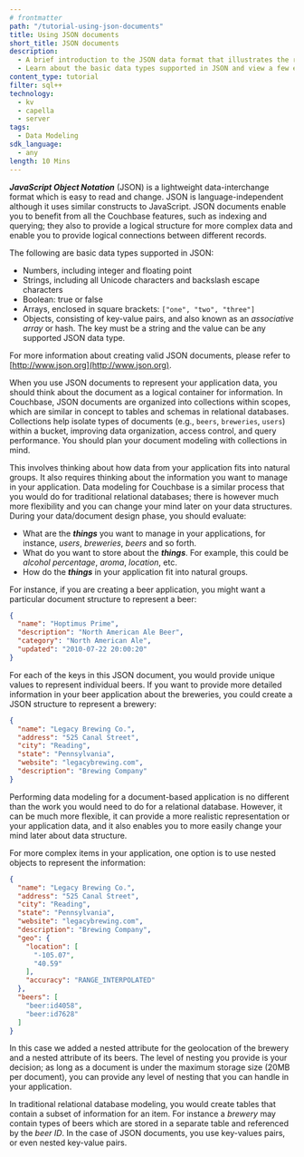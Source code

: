 ```yaml
---
# frontmatter
path: "/tutorial-using-json-documents"
title: Using JSON documents
short_title: JSON documents
description:
  - A brief introduction to the JSON data format that illustrates the readability and ease of use
  - Learn about the basic data types supported in JSON and view a few example documents
content_type: tutorial
filter: sql++
technology:
  - kv
  - capella
  - server
tags:
  - Data Modeling
sdk_language: 
  - any
length: 10 Mins
---
```


_**JavaScript Object Notation**_ (JSON) is a lightweight data-interchange format which is easy to read and change. JSON is language-independent although it uses similar constructs to JavaScript. JSON documents enable you to benefit from all the Couchbase features, such as indexing and querying; they also to provide a logical structure for more complex data and enable you to provide logical connections between different records.

The following are basic data types supported in JSON:

- Numbers, including integer and floating point
- Strings, including all Unicode characters and backslash escape characters
- Boolean: true or false
- Arrays, enclosed in square brackets: `["one", "two", "three"]`
- Objects, consisting of key-value pairs, and also known as an _associative array_ or hash. The key must be a string and the value can be any supported JSON data type.

For more information about creating valid JSON documents, please refer to [http://www.json.org](http://www.json.org).

When you use JSON documents to represent your application data, you should think about the document as a logical container for information. In Couchbase, JSON documents are organized into collections within scopes, which are similar in concept to tables and schemas in relational databases. Collections help isolate types of documents (e.g., `beers`, `breweries`, `users`) within a bucket, improving data organization, access control, and query performance. You should plan your document modeling with collections in mind.

 This involves thinking about how data from your application fits into natural groups. It also requires thinking about the information you want to manage in your application. Data modeling for Couchbase is a similar process that you would do for traditional relational databases; there is however much more flexibility and you can change your mind later on your data structures. During your data/document design phase, you should evaluate:

- What are the _**things**_ you want to manage in your applications, for instance, _users_, _breweries_, _beers_ and so forth.
- What do you want to store about the _**things**_. For example, this could be _alcohol percentage_, _aroma_, _location_, etc.
- How do the _**things**_ in your application fit into natural groups.

For instance, if you are creating a beer application, you might want a particular document structure to represent a beer:

```json
{
  "name": "Hoptimus Prime",
  "description": "North American Ale Beer",
  "category": "North American Ale",
  "updated": "2010-07-22 20:00:20"
}
```

For each of the keys in this JSON document, you would provide unique values to represent individual beers. If you want to provide more detailed information in your beer application about the breweries, you could create a JSON structure to represent a brewery:

```json
{
  "name": "Legacy Brewing Co.",
  "address": "525 Canal Street",
  "city": "Reading",
  "state": "Pennsylvania",
  "website": "legacybrewing.com",
  "description": "Brewing Company"
}
```

Performing data modeling for a document-based application is no different than the work you would need to do for a relational database. However, it can be much more flexible, it can provide a more realistic representation or your application data, and it also enables you to more easily change your mind later about data structure.

For more complex items in your application, one option is to use nested objects to represent the information:

```json
{
  "name": "Legacy Brewing Co.",
  "address": "525 Canal Street",
  "city": "Reading",
  "state": "Pennsylvania",
  "website": "legacybrewing.com",
  "description": "Brewing Company",
  "geo": {
    "location": [
      "-105.07",
      "40.59"
    ],
    "accuracy": "RANGE_INTERPOLATED"
  },
  "beers": [
    "beer:id4058",
    "beer:id7628"
  ]
}
```

In this case we added a nested attribute for the geolocation of the brewery and a nested attribute of its beers. The level of nesting you provide is your decision; as long as a document is under the maximum storage size (20MB per document), you can provide any level of nesting that you can handle in your application.

In traditional relational database modeling, you would create tables that contain a subset of information for an item. For instance a _brewery_ may contain types of beers which are stored in a separate table and referenced by the _beer ID_. In the case of JSON documents, you use key-values pairs, or even nested key-value pairs.
